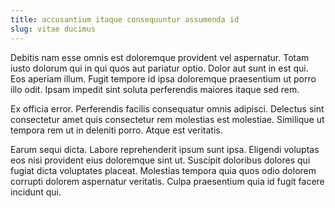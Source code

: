```yaml
---
title: accusantium itaque consequuntur assumenda id
slug: vitae ducimus
---
```


Debitis nam esse omnis est doloremque provident vel aspernatur. Totam iusto dolorum qui in qui quos aut pariatur optio. Dolor aut sunt in est qui. Eos aperiam illum. Fugit tempore id ipsa doloremque praesentium ut porro illo odit. Ipsam impedit sint soluta perferendis maiores itaque sed rem.

Ex officia error. Perferendis facilis consequatur omnis adipisci. Delectus sint consectetur amet quis consectetur rem molestias est molestiae. Similique ut tempora rem ut in deleniti porro. Atque est veritatis.

Earum sequi dicta. Labore reprehenderit ipsum sunt ipsa. Eligendi voluptas eos nisi provident eius doloremque sint ut. Suscipit doloribus dolores qui fugiat dicta voluptates placeat. Molestias tempora quia quos odio dolorem corrupti dolorem aspernatur veritatis. Culpa praesentium quia id fugit facere incidunt qui.
